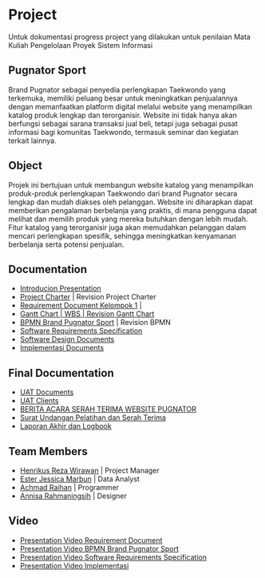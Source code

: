 
# Project 

Untuk dokumentasi progress project yang dilakukan untuk penilaian Mata Kuliah Pengelolaan Proyek Sistem Informasi


## Pugnator Sport
Brand Pugnator sebagai penyedia perlengkapan Taekwondo yang terkemuka, memiliki peluang besar untuk meningkatkan penjualannya dengan memanfaatkan platform digital melalui website yang menampilkan katalog produk lengkap dan terorganisir. Website ini tidak hanya akan berfungsi sebagai sarana transaksi jual beli, tetapi juga sebagai pusat informasi bagi komunitas Taekwondo, termasuk seminar dan kegiatan terkait lainnya.


##  Object

Projek ini bertujuan untuk membangun website katalog yang menampilkan produk-produk perlengkapan Taekwondo dari brand Pugnator secara lengkap dan mudah diakses oleh pelanggan. Website ini diharapkan dapat memberikan pengalaman berbelanja yang praktis, di mana pengguna dapat melihat dan memilih produk yang mereka butuhkan dengan lebih mudah. Fitur katalog yang terorganisir juga akan memudahkan pelanggan dalam mencari perlengkapan spesifik, sehingga meningkatkan kenyamanan berbelanja serta potensi penjualan.


## Documentation

 - [Introducion Presentation](https://www.canva.com/design/DAGTeD01SEY/pQhqK7ITf_4KAh6rLbeQlQ/edit)
 - [Project Charter](https://docs.google.com/document/d/1dfn2_35sbOiAk67Kz3EzoUuGB2tvSb7hQHLicThsnQw/edit?tab=t.0) | Revision Project Charter
 - [Requirement Document Kelompok 1](https://docs.google.com/document/d/1gNZsJiaegsCta3DX6nCxKY9JU6tUZeipnNU2-qF6A40/edit?tab=t.0) |
- [Gantt Chart | WBS | Revision Gantt Chart](https://docs.google.com/spreadsheets/d/1JGOOoZfysH31bAj25-qIn23E7Xn1j9FXAf2Q1F0z--c/edit?gid=1447166110#gid=1447166110)
- [BPMN Brand Pugnator Sport](https://viewer.diagrams.net/index.html?tags=%7B%7D&lightbox=1&target=blank&highlight=7EA6E0&edit=_blank&layers=1&nav=1&title=BPMN%20Brand%20Pugnator%20Sport%20Version%201.0%20.drawio#Uhttps%3A%2F%2Fdrive.google.com%2Fuc%3Fid%3D1byak9Pw8MCj_muf58xiy5cw4CBep-JJ3%26export%3Ddownload#%7B%22pageId%22%3A%22prtHgNgQTEPvFCAcTncT%22%7D) | Revision BPMN
- [Software Requirements Specification](https://docs.google.com/document/d/1D58f4kxsS0cMFdobT3pVuWUAYNGzLBPE7t6Epa10ByM/edit?usp=sharing)
- [Software Design Documents](https://docs.google.com/document/d/1tQs_9FwKleXdKAdC61r0If_T4Sdq5OBriLRQKK4mTUM/edit?usp=sharing)
- [Implementasi Documents](https://docs.google.com/document/d/1chIIqhbJiF_W3bQezVX4FfTx8xAMV3mC/edit?usp=sharing&ouid=110591289204678091307&rtpof=true&sd=true)


## Final Documentation
- [UAT Documents](https://docs.google.com/spreadsheets/d/1l6MbiPa0WLxNsCpKfCqhMIPgBPVfJ1KO/edit?usp=sharing&ouid=109110998398757024353&rtpof=true&sd=true)
- [UAT Clients](https://docs.google.com/spreadsheets/d/1l6MbiPa0WLxNsCpKfCqhMIPgBPVfJ1KO/edit?usp=sharing&ouid=113147192037162121508&rtpof=true&sd=true)
- [BERITA ACARA SERAH TERIMA WEBSITE PUGNATOR](https://docs.google.com/document/d/12bPwrA4XbHpMVAzRNltne6cYmmu5yGx50B79u4zKLo8/edit?usp=sharing)
- [Surat Undangan Pelatihan dan Serah Terima](https://docs.google.com/document/d/1uyoJMM7AD8kWUyJyJMek269xk19xOyIkaC3sM7GW8fc/edit?usp=sharing)
- [Laporan Akhir dan Logbook](https://docs.google.com/document/d/1tkZ6QBKIZrxzv_QZ_9rkHnQgHnrvmE3n5A-r8F7HlTQ/edit?pli=1&tab=t.0)
  
  


## Team Members

- [Henrikus Reza Wirawan](https://github.com/acuhebat) | Project Manager
- [Ester Jessica Marbun](https://github.com/esterjsc) | Data Analyst
- [Achmad Raihan](https://github.com/AchmadAlfarizi) | Programmer
- [Annisa Rahmaningsih](https://github.com/annisarhma) | Designer


## Video
- [Presentation Video Requirement Document](https://drive.google.com/file/d/1tHJIPkEc6A1rOjDUDDtpZTWnfVKfpIAB/view)
- [Presentation Video BPMN Brand Pugnator Sport](https://drive.google.com/file/d/1K6bsYNocL8wQWIB660_Buu5C3fRh87_p/view?usp=sharing)
- [Presentation Video Software Requirements Specification](https://drive.google.com/file/d/1_dAaV91sjbZZghP13rytJclmzjoAu53s/view?usp=drive_link)
- [Presentation Video Implementasi](https://drive.google.com/file/d/1QOFyD5ryNqfQk_GAfsaJZNeKrfE6WTuW/view?usp=drive_link)

